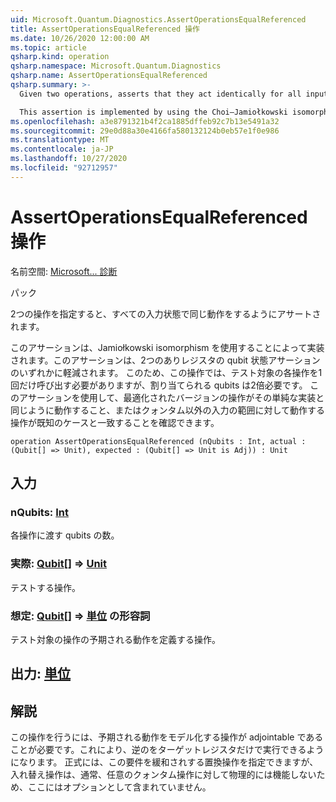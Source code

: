 ```yaml
---
uid: Microsoft.Quantum.Diagnostics.AssertOperationsEqualReferenced
title: AssertOperationsEqualReferenced 操作
ms.date: 10/26/2020 12:00:00 AM
ms.topic: article
qsharp.kind: operation
qsharp.namespace: Microsoft.Quantum.Diagnostics
qsharp.name: AssertOperationsEqualReferenced
qsharp.summary: >-
  Given two operations, asserts that they act identically for all input states.

  This assertion is implemented by using the Choi–Jamiołkowski isomorphism to reduce the assertion to one of a qubit state assertion on two entangled registers. Thus, this operation needs only a single call to each operation being tested, but requires twice as many qubits to be allocated. This assertion can be used to ensure, for instance, that an optimized version of an operation acts identically to its naïve implementation, or that an operation which acts on a range of non-quantum inputs agrees with known cases.
ms.openlocfilehash: a3e8791321b4f2ca1885dffeb92c7b13e5491a32
ms.sourcegitcommit: 29e0d88a30e4166fa580132124b0eb57e1f0e986
ms.translationtype: MT
ms.contentlocale: ja-JP
ms.lasthandoff: 10/27/2020
ms.locfileid: "92712957"
---
```

# <a name="assertoperationsequalreferenced-operation"></a>AssertOperationsEqualReferenced 操作

名前空間: [Microsoft... 診断](xref:Microsoft.Quantum.Diagnostics)

パック [](https://nuget.org/packages/)


2つの操作を指定すると、すべての入力状態で同じ動作をするようにアサートされます。

このアサーションは、Jamiołkowski isomorphism を使用することによって実装されます。このアサーションは、2つのありレジスタの qubit 状態アサーションのいずれかに軽減されます。
このため、この操作では、テスト対象の各操作を1回だけ呼び出す必要がありますが、割り当てられる qubits は2倍必要です。
このアサーションを使用して、最適化されたバージョンの操作がその単純な実装と同じように動作すること、またはクォンタム以外の入力の範囲に対して動作する操作が既知のケースと一致することを確認できます。

```qsharp
operation AssertOperationsEqualReferenced (nQubits : Int, actual : (Qubit[] => Unit), expected : (Qubit[] => Unit is Adj)) : Unit
```


## <a name="input"></a>入力

### <a name="nqubits--int"></a>nQubits: [Int](xref:microsoft.quantum.lang-ref.int)

各操作に渡す qubits の数。


### <a name="actual--qubit--unit"></a>実際: [Qubit](xref:microsoft.quantum.lang-ref.qubit)[] => [Unit](xref:microsoft.quantum.lang-ref.unit) 

テストする操作。


### <a name="expected--qubit--unit-adj"></a>想定: [Qubit](xref:microsoft.quantum.lang-ref.qubit)[] => [単位](xref:microsoft.quantum.lang-ref.unit) の形容詞

テスト対象の操作の予期される動作を定義する操作。



## <a name="output--unit"></a>出力: [単位](xref:microsoft.quantum.lang-ref.unit)



## <a name="remarks"></a>解説

この操作を行うには、予期される動作をモデル化する操作が adjointable であることが必要です。これにより、逆のをターゲットレジスタだけで実行できるようになります。
正式には、この要件を緩和されする置換操作を指定できますが、入れ替え操作は、通常、任意のクォンタム操作に対して物理的には機能しないため、ここにはオプションとして含まれていません。